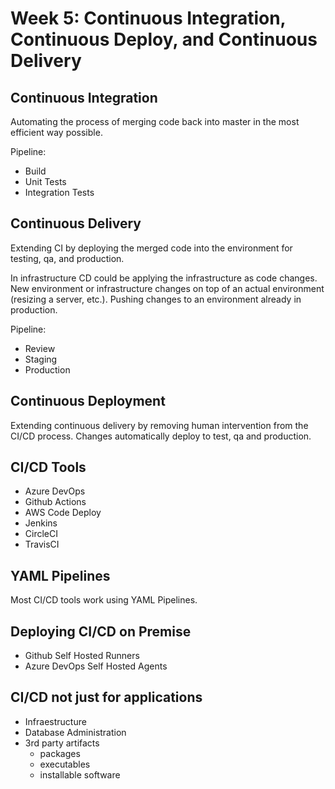 # Week 5: Continuous Integration, Continuous Deploy, and Continuous Delivery

## Continuous Integration
Automating the process of merging code back into master in the most efficient way possible.

Pipeline:
- Build
- Unit Tests
- Integration Tests

## Continuous Delivery
Extending CI by deploying the merged code into the environment for testing, qa, and production.

In infrastructure CD could be applying the infrastructure as code changes. New environment or infrastructure changes on top of an actual environment (resizing a server, etc.). Pushing changes to an environment already in production.

Pipeline:
- Review
- Staging
- Production

## Continuous Deployment 
Extending continuous delivery by removing human intervention from the CI/CD process. Changes automatically deploy to test, qa and production.

## CI/CD Tools
- Azure DevOps
- Github Actions
- AWS Code Deploy
- Jenkins
- CircleCI
- TravisCI

## YAML Pipelines
Most CI/CD tools work using YAML Pipelines.

## Deploying CI/CD on Premise
- Github Self Hosted Runners
- Azure DevOps Self Hosted Agents

## CI/CD not just for applications
- Infraestructure
- Database Administration
- 3rd party artifacts
  - packages
  - executables
  - installable software

